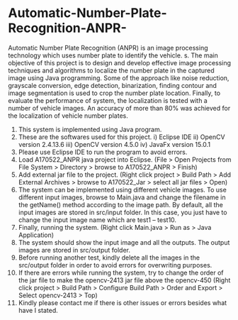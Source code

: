 # Automatic-Number-Plate-Recognition-ANPR-
Automatic Number Plate Recognition (ANPR) is an image processing technology which uses number plate to identify the vehicle. s. The main objective of this project is to design and develop effective image processing techniques and algorithms to localize the number plate in the captured image using Java programming. Some of the approach like noise reduction, grayscale conversion, edge detection, binarization, finding contour and image segmentation is used to crop the number plate location. Finally, to evaluate the performance of system, the localization is tested with a number of vehicle images. An accuracy of more than 80% was achieved for the localization of vehicle number plates.
1. This system is implemented using Java program.
2. These are the softwares used for this project.
i) Eclipse IDE
ii) OpenCV version 2.4.13.6
iii) OpenCV version 4.5.0
iv) JavaFx version 15.0.1
2. Please use Eclipse IDE to run the program to avoid errors.
3. Load A170522_ANPR java project into Eclipse. 
(File > Open Projects from File System > Directory > browse to A170522_ANPR > Finish)
4. Add external jar file to the project.
(Right click project > Build Path > Add External Archives > browse to A170522_Jar > select all jar files > Open)
5. The system can be implemented using different vehicle images. To use different input images, browse to Main.java and change the filename in the getName() method according to the image path. By default, all the input images are stored in src/input folder. In this case, you just have to change the input image name which are test1 – test10.
6. Finally, running the system.
(Right click Main.java > Run as > Java Application) 
7. The system should show the input image and all the outputs. The output images are stored in src/output folder. 
8. Before running another test, kindly delete all the images in the src/output folder in order to avoid errors for overwriting purposes.
9. If there are errors while running the system, try to change the order of the jar file to make the opencv-2413 jar file above the opencv-450
(Right click project > Build Path > Configure Build Path > Order and Export > Select opencv-2413 > Top)
10. Kindly please contact me if there is other issues or errors besides what have I stated.
